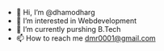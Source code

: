 - 👋 Hi, I’m @dhamodharg
- 👀 I’m interested in Webdevelopment
- 🌱 I’m currently purshing B.Tech
- 📫 How to reach me dmr0001@gmail.com

<!---
dhamodharg/dhamodharg is a ✨ special ✨ repository because its `README.md` (this file) appears on your GitHub profile.
You can click the Preview link to take a look at your changes.
--->
